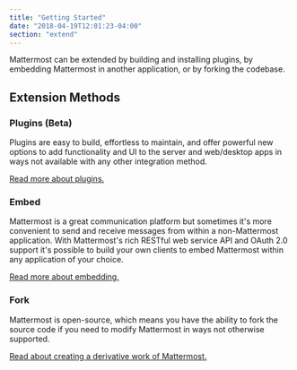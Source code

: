 ```yaml
---
title: "Getting Started"
date: "2018-04-19T12:01:23-04:00"
section: "extend"
---
```


Mattermost can be extended by building and installing plugins, by embedding Mattermost in another application, or by forking the codebase.

## Extension Methods

### Plugins (Beta)

Plugins are easy to build, effortless to maintain, and offer powerful new options to add functionality and UI to the server and web/desktop apps in ways not available with any other integration method.

[Read more about plugins.](/extend/plugins)

### Embed

Mattermost is a great communication platform but sometimes it's more convenient to send and receive messages from within a non-Mattermost application. With Mattermost's rich RESTful web service API and OAuth 2.0 support it's possible to build your own clients to embed Mattermost within any application of your choice.

[Read more about embedding.](/extend/embed)

### Fork

Mattermost is open-source, which means you have the ability to fork the source code if you need to modify Mattermost in ways not otherwise supported.

[Read about creating a derivative work of Mattermost.](https://docs.mattermost.com/overview/faq.html#how-can-i-create-an-open-source-derivative-work-of-mattermost)
